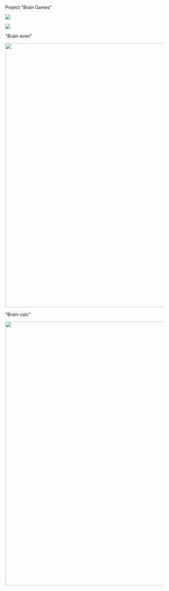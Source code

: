 Project "Brain Games"

<a href="https://codeclimate.com/github/Tadamory/frontend-project-lvl1/maintainability"><img src="https://api.codeclimate.com/v1/badges/be759b19bce417afaa59/maintainability" /></a>

<a href="https://travis-ci.org/Tadamory/frontend-project-lvl1"> <img src="https://travis-ci.org/Tadamory/frontend-project-lvl1.svg?branch=master" /></a>

"Brain-even"

<a href="https://asciinema.org/a/CcEyXz9nIPbWvvJaVlcmlS89Z"><img src="https://asciinema.org/a/CcEyXz9nIPbWvvJaVlcmlS89Z.png" width="836"/></a>

"Brain-calc"

<a href="https://asciinema.org/a/zD2sj7hjX2wm4r76CUxqL6KVt"><img src="https://asciinema.org/a/zD2sj7hjX2wm4r76CUxqL6KVt.png" width="836"/></a>
